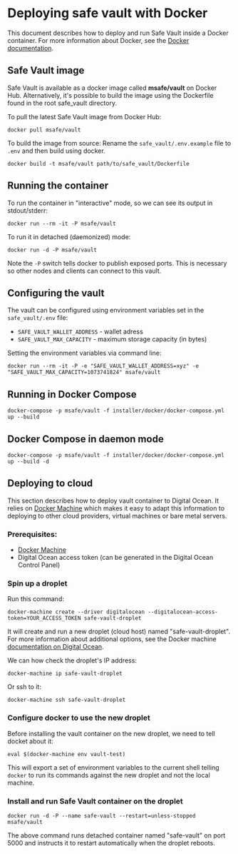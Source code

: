 # Deploying safe vault with Docker

This document describes how to deploy and run Safe Vault inside a Docker
container. For more information about Docker, see the [Docker documentation](https://docs.docker.com/).

## Safe Vault image

Safe Vault is available as a docker image called **msafe/vault** on Docker Hub.
Alternatively, it's possible to build the image using the Dockerfile found in the root safe_vault directory.

To pull the latest Safe Vault image from Docker Hub:

```
docker pull msafe/vault
```

To build the image from source:
Rename the `safe_vault/.env.example` file to `.env` and then build using docker.

```
docker build -t msafe/vault path/to/safe_vault/Dockerfile
```

## Running the container

To run the container in "interactive" mode, so we can see its output in stdout/stderr:

```
docker run --rm -it -P msafe/vault
```

To run it in detached (daemonized) mode:

```
docker run -d -P msafe/vault
```

Note the `-P` switch tells docker to publish exposed ports. This is necessary so
other nodes and clients can connect to this vault.

## Configuring the vault

The vault can be configured using environment variables set in the `safe_vault/.env` file:

- `SAFE_VAULT_WALLET_ADDRESS` - wallet adress
- `SAFE_VAULT_MAX_CAPACITY` - maximum storage capacity (in bytes)

Setting the environment variables via command line:

```
docker run --rm -it -P -e "SAFE_VAULT_WALLET_ADDRESS=xyz" -e "SAFE_VAULT_MAX_CAPACITY=1073741824" msafe/vault
```

## Running in Docker Compose
```
docker-compose -p msafe/vault -f installer/docker/docker-compose.yml up --build
```

## Docker Compose in daemon mode
```
docker-compose -p msafe/vault -f installer/docker/docker-compose.yml up --build -d
```

## Deploying to cloud

This section describes how to deploy vault container to Digital Ocean. It relies on [Docker Machine](https://docs.docker.com/machine/overview/) which makes it easy to adapt this information to deploying to other cloud providers, virtual machines or bare metal servers.

### Prerequisites:
- [Docker Machine](https://docs.docker.com/machine/install-machine/)
- Digital Ocean access token (can be generated in the Digital Ocean Control Panel)

### Spin up a droplet

Run this command:

```
docker-machine create --driver digitalocean --digitalocean-access-token=YOUR_ACCESS_TOKEN safe-vault-droplet
```

It will create and run a new droplet (cloud host) named "safe-vault-droplet". For more information about additional options, see the Docker machine [documentation on Digital Ocean](https://docs.docker.com/machine/drivers/digital-ocean/).

We can how check the droplet's IP address:

```
docker-machine ip safe-vault-droplet
```

Or ssh to it:

```
docker-machine ssh safe-vault-droplet
```

### Configure docker to use the new droplet

Before installing the vault container on the new droplet, we need to tell docket about it:

```
eval $(docker-machine env vault-test)
```

This will export a set of environment variables to the current shell telling `docker` to run its commands against the new droplet and not the local machine.

### Install and run Safe Vault container on the droplet

```
docker run -d -P --name safe-vault --restart=unless-stopped msafe/vault
```

The above command runs detached container named "safe-vault" on port 5000 and instructs it to restart automatically when the droplet reboots.

